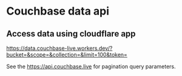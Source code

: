 # Couchbase data api
## Access data using cloudflare app

https://data.couchbase-live.workers.dev/?bucket=&scope=&collection=&limit=100&token=

See the https://api.couchbase.live for pagination query parameters.
